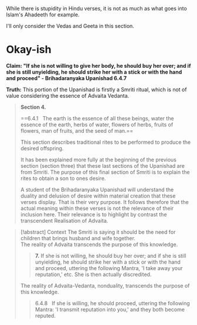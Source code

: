 
While there is stupidity in Hindu verses, it is not as much as what goes into Islam's Ahadeeth for example.

I'll only consider the Vedas and Geeta in this section.

# Okay-ish

**Claim: "If she is not willing to give her body, he should buy her over; and if she is still unyielding, he should strike her with a stick or with the hand and proceed" - Brihadaranyaka Upanishad 6.4.7**

**Truth:** This portion of the Upanishad is firstly a Smriti ritual, which is not of value considering the essence of Advaita Vedanta.

> **Section 4.**
> 
> ==6.4.1   The earth is the essence of all these beings, water the essence of the earth, herbs of water, flowers of herbs, fruits of flowers, man of fruits, and the seed of man.==
> 
> This section describes traditional rites to be performed to produce the desired offspring. 
> 
> It has been explained more fully at the beginning of the previous section (section three) that these last sections of the Upanishad are from Smriti. The purpose of this final section of Smriti is to explain the rites to obtain a son to ones desire.
> 
> A student of the Brihadaranyaka Upanishad will understand the duality and delusion of desire within material creation that these verses display. That is their very purpose. It follows therefore that the actual meaning within these verses is not the relevance of their inclusion here. Their relevance is to highlight by contrast the transcendent Realisation of Advaita.

> [!abstract] Context
> The Smriti is saying it should be the need for children that brings husband and wife together.  
> The reality of Advaita transcends the purpose of this knowledge.
> 
> > **7.** If she is not willing, he should buy her over; and if she is still unyielding, he should strike her with a stick or with the hand and proceed, uttering the following Mantra, 'I take away your reputation,' etc. She is then actually discredited.
> 
> The reality of Advaita-Vedanta, nonduality, transcends the purpose of this knowledge.
> 
> > 6.4.8   If she is willing, he should proceed, uttering the following Mantra: 'I transmit reputation into you,' and they both become reputed.